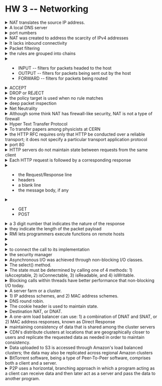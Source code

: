 # HW 3 -- Networking


<details> Traditional, unidirectional NAT alters what part of the IP packet?
	<summary>NAT translates the source IP address.</summary>
</details>

<details> NAT can be made bidirectional by adding what component to the system in addition to the NAT server?
	<summary>A local DNS server</summary>
</details>

<details> Instead of using IP addresses, NAT can be configured to use what type of data for mulitplexing/demultiplexing
	<summary>port numbers</summary>
</details>

<details> What was the original motivation of NAT? 
	<summary>NAT was created to address the scarcity of IPv4 addresses</summary>
</details>

<details> What is the main disadvantage of traditional NAT?
	<summary>It lacks inbound connectivity</summary>
</details>

<details> What operation do traditional firewalls perform?
	<summary>Packet filtering</summary>
</details>

<details> In iptables, how are firewall rules grouped?
	<summary>the rules are grouped into chains </summary>
</details>

<details> What are the three chains tin the filter table of iptables, and what is the purpose of each chain?
	<summary>
		<ul>
			<li>
				INPUT --  filters for packets headed to the host
			</li>
			<li>
				OUTPUT -- filters for packets being sent out by the host
			</li>
			<li>
				FORWARD -- filters for packets being routed
			</li>
		</ul>
	</summary>
</details>

<details> If a rule within a chain allows a packet to proceed, what target is used?
	<summary>ACCEPT</summary>
</details>

<details> If a rule within a chain prohibits a packet from proceeding, what target is used?
	<summary>DROP or REJECT</summary>
</details>

<details> If a chain contains no rules that match a relevant packet, what aspect of the chain is used to decide which target to apply?
	<summary>the policy target is used when no rule matches</summary>
</details>

<details> A firewall that examines the application layer protocol of a packet is performing what operation?
	<summary>deep packet inspection</summary>
</details>

<details> A firewall rule that drops packets based on their application layer protocol violates what FCC rule?
	<summary>Net Neutrality</summary>
</details>

<details> Is NAT a type of firewall?
	<summary>Although some think NAT has firewall-like security, NAT is not a type of firewall</summary>
</details>

<details> What does the acronym HTTP stand for?
	<summary>Hyper Text Transfer Protocol</summary>
</details>

<details> What was the original purpose of the World Wide Web?
	<summary>To transfer papers among physicists at CERN</summary>
</details>

<details> What is the transport protocol specification for HTTP?
	<summary>the HTTP RFC requires only that HTTP be conducted over a reliable transport; it does not specify a particular transport application protocol </summary>
</details>

<details> What is the default port for HTTP?
	<summary>port 80</summary>
</details>

<details> What do we mean when we say that HTTP is stateless?
	<summary>HTTP servers do not maintain state between requests from the same client
	</summary>
</details>

<details> How is HTTP a transaction-oriented protocol?
	<summary>Each HTTP request is followed by a corresponding response</summary>
</details>

<details> What are the parts of an HTTP message?
	<summary>
		<ul>
			<li>the Request/Response line</li>
			<li>headers</li>
			<li>a blank line</li>
			<li>the message body, if any</li>
		</ul>
	</summary>
</details>

<details> What are the two most common request methods used in HTTP?
	<summary>
		<ul>
			<li>GET</li>
			<li>POST</li>
		</ul>
	</summary>
</details>

<details> In HTTP, what is the Status-Code?
	<summary>a 3 digit number that indicates the nature of the response</summary>
</details>

<details> in the MySQL binary protocol, what are the first three bytes of each packet used for?
	<summary> they indicate the length of the packet payload</summary>
</details>

<details> What is the purpose of RMI?
	<summary>RMI lets programmers execute functions on remote hosts</summary>
</details>

<details> what type of code connects the calling of an RMI function with its implementation?
	<summary></summary>
</details>
<details> Behind the scenes, how does Java implement RMI calls to remote hosts? 
	<summary></summary>
</details>
<details> What is the purpose of the RMI Registry? 
	<summary>to connect the call to its implementation</summary>
</details>

<details> in RMI, policy files are read by what type of object?
	<summary> the security manager</summary>
</details>

<details> (NA) Prior to the use of threading, how did Java achieve asynchronous I/O? 
	<summary>Asynchronous I/O was achieved through non-blocking I/O classes.</summary>
</details>

<details> Readiness to complete a non-blocking fxn is determined by what Java method of the Selector class? 
	<summary>The select() method.</summary>
</details>

<details> When a SelectionKey is obtained after select returns, what is its state? 
	<summary> The state must be determined by calling one of 4 methods:
	1) isAcceptable,
	2) isConnectable,
	3) isReadable, and
	4) isWritable.</summary>
</details>

<details> Why is use of non-blocking IO discouraged today?
	<summary>Blocking calls within threads have better performance that non-blocking I/O today.</summary>
</details>

<details> Load balancers rely on a set of hosts, better known as what?
	<summary>A server farm or a cluster.</summary>
</details>

<details> Load balancers use a variety of approaches to distribute traffic, but their approaches are implemented by what means? 
	<summary> 1) IP address schemes, and 2) MAC address schemes.</summary>
</details>

<details> A simple form of load balancing can be achieved by returning different addresses to DNS requests. What is this approach called?
	<summary>DNS round robin.</summary>
</details>

<details> What HTTP header is used to maintain state across a load balanced cluster?
	<summary>The cookie header is used to maintain state.</summary>
</details>
<details> What technique do two-arm load balancers typically rely upon to route traffic?
	<summary>Destination NAT, or DNAT.</summary>
</details>
<details> What are the two ways that a one-arm load balancer routes traffic?
	<summary>A one-arm load balancer can use:
	1) a combination of DNAT and SNAT, or
	2) MAC address responses, known as Direct Response</summary>
</details>
<details>  What is the single most important concert for server programmers when load balancers are deployed? 
	<summary>maintaining consistency of data that is shared among the cluster servers</summary>
</details>
<details> What approach is used by a Content Delivery Network (CDN) to distributed data?
	<summary>CDN's distribute clusters at locations that are geographically closer to users and replicate the requested data as needed in order to maintain consistency.</summary>
</details>
<details> How does Amazon's Simple Storage Service (S3) facilitate scaling?
	<summary>Data uploaded to S3 is accessed through Amazon's load balanced clusters; the data may also be replicated across regional Amazon clusters</summary>
</details>
<details> Why is the phrase, "BitTorrent client," a misnomer?
	<summary> BitTorrent software, being a type of Peer-To-Peer software, comprises both a client and a server.</summary>
</details>
<details> How does Peer-To-Peer (P2P) architecture facilitate scaling?
	<summary>P2P uses a horizontal, branching approach in which a program acting as a client can receive data and then later act as a server and pass the data to another program.</summary>
</details>
